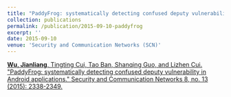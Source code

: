 ```yaml
---
title: "PaddyFrog: systematically detecting confused deputy vulnerability in Android applications"
collection: publications
permalink: /publication/2015-09-10-paddyfrog
excerpt: ''
date: 2015-09-10
venue: 'Security and Communication Networks (SCN)'
---
```


[**Wu, Jianliang**, Tingting Cui, Tao Ban, Shanqing Guo, and Lizhen Cui. "PaddyFrog: systematically detecting confused deputy vulnerability in Android applications." Security and Communication Networks 8, no. 13 (2015): 2338-2349.](https://onlinelibrary.wiley.com/doi/full/10.1002/sec.1179)
